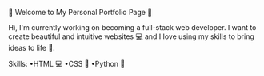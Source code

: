 🌟 Welcome to My Personal Portfolio Page 🌟

Hi, I'm currently working on becoming a full-stack web developer. I want to create beautiful and intuitive websites 💻 and I love using my skills to bring ideas to life 🚀.

Skills:
•HTML 💻
•CSS 🎨
•Python 🐍

